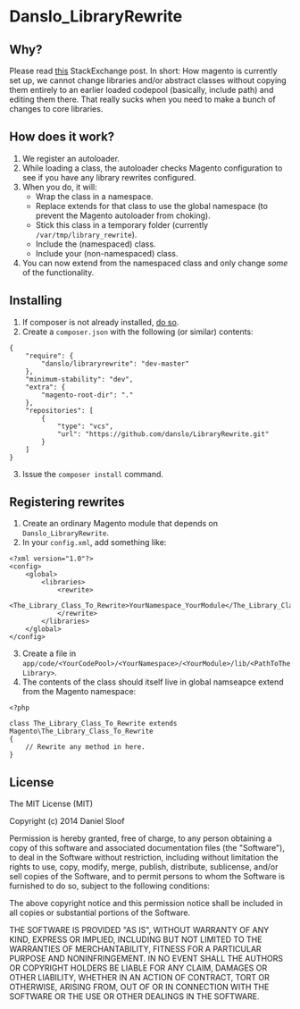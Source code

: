 Danslo_LibraryRewrite
=====================

Why?
----

Please read [this](http://magento.stackexchange.com/questions/38555/modern-way-of-rewriting-lib-files) StackExchange post. In short: How magento is currently set up, we cannot change libraries and/or abstract classes without copying them entirely to an earlier loaded codepool (basically, include path) and editing them there. That really sucks when you need to make a bunch of changes to core libraries.

How does it work?
------------------

1. We register an autoloader.
2. While loading a class, the autoloader checks Magento configuration to see if you have any library rewrites configured.
3. When you do, it will:
    - Wrap the class in a namespace.
    - Replace extends for that class to use the global namespace (to prevent the Magento autoloader from choking).
    - Stick this class in a temporary folder (currently ``/var/tmp/library_rewrite``).
    - Include the (namespaced) class.
    - Include your (non-namespaced) class.
4. You can now extend from the namespaced class and only change *some* of the functionality.

Installing
----------

1. If composer is not already installed, [do so](https://getcomposer.org/download/).
2. Create a ``composer.json`` with the following (or similar) contents:
```
{
    "require": {
        "danslo/libraryrewrite": "dev-master"
    },
    "minimum-stability": "dev",
    "extra": {
        "magento-root-dir": "."
    },
    "repositories": [
        {
            "type": "vcs",
            "url": "https://github.com/danslo/LibraryRewrite.git"
        }
    ]
}
```
3. Issue the ``composer install`` command.

Registering rewrites
--------------------

1. Create an ordinary Magento module that depends on ``Danslo_LibraryRewrite``.
2. In your ``config.xml``, add something like:
```
<?xml version="1.0"?>
<config>
    <global>
        <libraries>
            <rewrite>
                <The_Library_Class_To_Rewrite>YourNamespace_YourModule</The_Library_Class_To_Rewrite>
            </rewrite>
        </libraries>
    </global>
</config>
```
3. Create a file in ``app/code/<YourCodePool>/<YourNamespace>/<YourModule>/lib/<PathToTheLibrary>``.
4. The contents of the class should itself live in global namseapce extend from the Magento namespace:
```
<?php

class The_Library_Class_To_Rewrite extends Magento\The_Library_Class_To_Rewrite
{
    // Rewrite any method in here.
}
```

License
-------

The MIT License (MIT)

Copyright (c) 2014 Daniel Sloof

Permission is hereby granted, free of charge, to any person obtaining a copy
of this software and associated documentation files (the "Software"), to deal
in the Software without restriction, including without limitation the rights
to use, copy, modify, merge, publish, distribute, sublicense, and/or sell
copies of the Software, and to permit persons to whom the Software is
furnished to do so, subject to the following conditions:

The above copyright notice and this permission notice shall be included in
all copies or substantial portions of the Software.

THE SOFTWARE IS PROVIDED "AS IS", WITHOUT WARRANTY OF ANY KIND, EXPRESS OR
IMPLIED, INCLUDING BUT NOT LIMITED TO THE WARRANTIES OF MERCHANTABILITY,
FITNESS FOR A PARTICULAR PURPOSE AND NONINFRINGEMENT. IN NO EVENT SHALL THE
AUTHORS OR COPYRIGHT HOLDERS BE LIABLE FOR ANY CLAIM, DAMAGES OR OTHER
LIABILITY, WHETHER IN AN ACTION OF CONTRACT, TORT OR OTHERWISE, ARISING FROM,
OUT OF OR IN CONNECTION WITH THE SOFTWARE OR THE USE OR OTHER DEALINGS IN
THE SOFTWARE.
